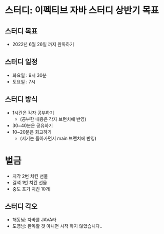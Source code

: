 # 스터디: 이펙티브 자바 스터디 상반기 목표

## 스터디 목표
* 2022년 6월 26일 까지 완독하기

## 스터디 일정
* 화요일 : 9시 30분
* 토요일 : 7시 

## 스터디 방식
* 1시간은 각자 공부하기 
  * (공부한 내용은 각자 브런치에 반영)
* 30~40분은 공유하기
* 10~20분은 회고하기 
  * (서기는 돌아가면서 main 브랜치에 반영)

# 벌금 
* 지각 2번 치킨 선물
* 결석 1번 치킨 선물
* 중도 포기 치킨 10개

## 스터디 각오
* 해동님: 자바를 JAVA라
* 도영님: 완독할 것 아니면 시작 하지 않았습니다..
